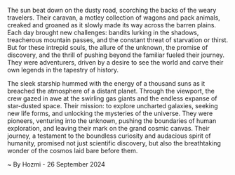 
The sun beat down on the dusty road, scorching the backs of the weary travelers. Their caravan, a motley collection of wagons and pack animals, creaked and groaned as it slowly made its way across the barren plains.  Each day brought new challenges: bandits lurking in the shadows, treacherous mountain passes, and the constant threat of starvation or thirst.  But for these intrepid souls, the allure of the unknown, the promise of discovery, and the thrill of pushing beyond the familiar fueled their journey.  They were adventurers, driven by a desire to see the world and carve their own legends in the tapestry of history.

The sleek starship hummed with the energy of a thousand suns as it breached the atmosphere of a distant planet.  Through the viewport, the crew gazed in awe at the swirling gas giants and the endless expanse of star-dusted space.  Their mission: to explore uncharted galaxies, seeking new life forms, and unlocking the mysteries of the universe.  They were pioneers, venturing into the unknown, pushing the boundaries of human exploration, and leaving their mark on the grand cosmic canvas.  Their journey, a testament to the boundless curiosity and audacious spirit of humanity, promised not just scientific discovery, but also the breathtaking wonder of the cosmos laid bare before them. 

~ By Hozmi - 26 September 2024
